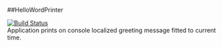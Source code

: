 ##HelloWordPrinter

[![Build Status](https://travis-ci.org/itache/HelloWorldPrinter.svg?branch=master)](https://travis-ci.org/itache/HelloWorldPrinter)</br>
Application prints on console localized greeting message fitted to current time.
